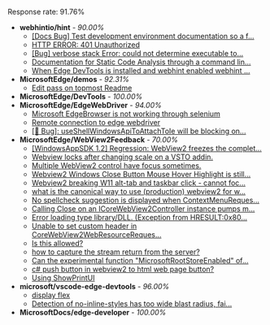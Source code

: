 Response rate: 91.76%

* **webhintio/hint** - _90.00%_
  * [[Docs Bug] Test development environment documentation so a f...](https://github.com/webhintio/hint/issues/5404)
  * [HTTP ERROR: 401 Unauthorized](https://github.com/webhintio/hint/issues/5362)
  * [[Bug] verbose stack Error: could not determine executable to...](https://github.com/webhintio/hint/issues/5349)
  * [Documentation for Static Code Analysis through a command lin...](https://github.com/webhintio/hint/issues/5383)
  * [When Edge DevTools is installed and webhint enabled webhint ...](https://github.com/webhintio/hint/issues/5364)
* **MicrosoftEdge/demos** - _92.31%_
  * [Edit pass on topmost Readme](https://github.com/MicrosoftEdge/Demos/pull/14)
* **MicrosoftEdge/DevTools** - _100.00%_
* **MicrosoftEdge/EdgeWebDriver** - _94.00%_
  * [Microsoft EdgeBrowser is not working through selenium](https://github.com/MicrosoftEdge/EdgeWebDriver/issues/68)
  * [Remote connection to edge webdriver](https://github.com/MicrosoftEdge/EdgeWebDriver/issues/67)
  * [[🐛 Bug]: useShellWindowsApiToAttachToIe will be blocking on...](https://github.com/MicrosoftEdge/EdgeWebDriver/issues/34)
* **MicrosoftEdge/WebView2Feedback** - _70.00%_
  * [[WindowsAppSDK 1.2] Regression: WebView2 freezes the complet...](https://github.com/MicrosoftEdge/WebView2Feedback/issues/3167)
  * [Webview locks after changing scale on a VSTO addin.](https://github.com/MicrosoftEdge/WebView2Feedback/issues/3163)
  * [Multiple WebView2 control have focus sometimes.](https://github.com/MicrosoftEdge/WebView2Feedback/issues/3161)
  * [Webview2 Windows Close Button Mouse Hover Highlight is still...](https://github.com/MicrosoftEdge/WebView2Feedback/issues/3159)
  * [Webview2 breaking W11 alt-tab and taskbar click - cannot foc...](https://github.com/MicrosoftEdge/WebView2Feedback/issues/3157)
  * [what is the canonical way to use (production) webview2 for w...](https://github.com/MicrosoftEdge/WebView2Feedback/issues/3148)
  * [No spellcheck suggestion is displayed when ContextMenuReques...](https://github.com/MicrosoftEdge/WebView2Feedback/issues/3142)
  * [Calling Close on an ICoreWebView2Controller instance pumps m...](https://github.com/MicrosoftEdge/WebView2Feedback/issues/3140)
  * [Error loading type library/DLL. (Exception from HRESULT:0x80...](https://github.com/MicrosoftEdge/WebView2Feedback/issues/3123)
  * [Unable to set custom header in CoreWebView2WebResourceReques...](https://github.com/MicrosoftEdge/WebView2Feedback/issues/3120)
  * [Is this allowed?](https://github.com/MicrosoftEdge/WebView2Feedback/issues/3119)
  * [how to capture the stream return from the server?](https://github.com/MicrosoftEdge/WebView2Feedback/issues/3117)
  * [Can the experimental function "MicrosoftRootStoreEnabled" of...](https://github.com/MicrosoftEdge/WebView2Feedback/issues/3151)
  * [c# push button in webview2 to  html web page button?](https://github.com/MicrosoftEdge/WebView2Feedback/issues/3150)
  * [Using ShowPrintUI](https://github.com/MicrosoftEdge/WebView2Feedback/issues/3143)
* **microsoft/vscode-edge-devtools** - _96.00%_
  * [display flex](https://github.com/microsoft/vscode-edge-devtools/issues/1347)
  * [Detection of no-inline-styles has too wide blast radius, fai...](https://github.com/microsoft/vscode-edge-devtools/issues/1325)
* **MicrosoftDocs/edge-developer** - _100.00%_